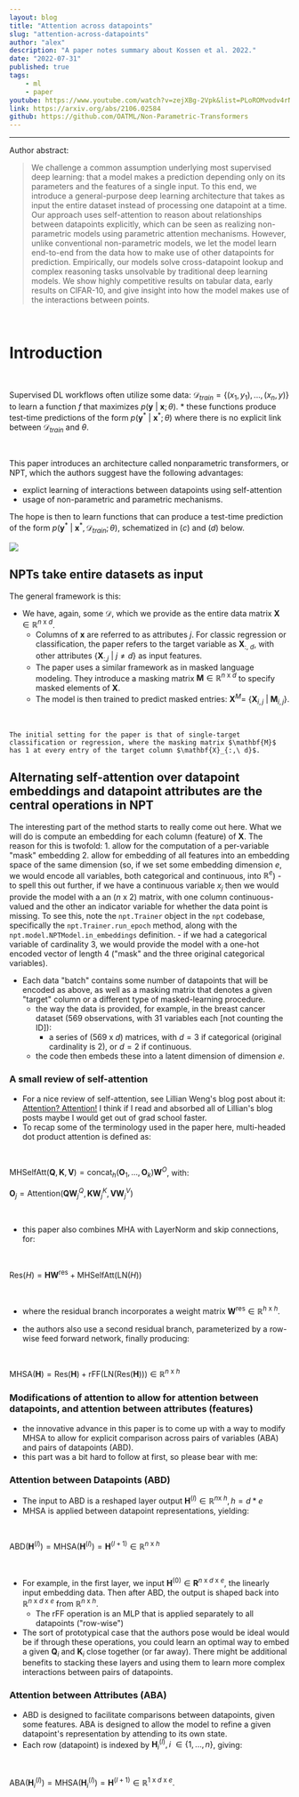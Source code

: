 ```yaml
---
layout: blog
title: "Attention across datapoints"
slug: "attention-across-datapoints"
author: "alex"
description: "A paper notes summary about Kossen et al. 2022."
date: "2022-07-31"
published: true
tags: 
    - ml
    - paper
youtube: https://www.youtube.com/watch?v=zejXBg-2Vpk&list=PLoROMvodv4rNiJRchCzutFw5ItR_Z27CM&index=7
link: https://arxiv.org/abs/2106.02584
github: https://github.com/OATML/Non-Parametric-Transformers
---
```




<hr>
<span class="mb-0 pb-1"> Author abstract: </span>
<div class="dark:prose-invert prose max-w-3xl">
    <blockquote class=""> <span> We challenge a common assumption underlying most supervised deep learning:
    that a model makes a prediction depending only on its parameters and the features
    of a single input. To this end, we introduce a general-purpose deep learning
    architecture that takes as input the entire dataset instead of processing one datapoint
    at a time. Our approach uses self-attention to reason about relationships between
    datapoints explicitly, which can be seen as realizing non-parametric models using
    parametric attention mechanisms. However, unlike conventional non-parametric
    models, we let the model learn end-to-end from the data how to make use of other
    datapoints for prediction. Empirically, our models solve cross-datapoint lookup
    and complex reasoning tasks unsolvable by traditional deep learning models. We
    show highly competitive results on tabular data, early results on CIFAR-10, and
    give insight into how the model makes use of the interactions between points. </span> </blockquote>
</div>
<br>



# Introduction 

<br>


Supervised DL workflows often utilize some data: $\mathcal{D}_{train} = \{(x_1, y_1), ..., (x_n, y)\}$ to learn a function $f$ that maximizes $p(\mathbf{y}\ |\  \mathbf{x}; \theta)$.
    * these functions produce test-time predictions of the form $p(\mathbf{y}^*\ |\ \mathbf{x}^*; \theta)$ where there is no explicit link between $\mathcal{D}_{train}$ and $\theta$.  

<br>

This paper introduces an architecture called nonparametric transformers, or NPT, which the authors suggest have the following advantages:  

  * explict learning of interactions between datapoints using self-attention  
  * usage of non-parametric and parametric mechanisms.

  The hope is then to learn functions that can produce a test-time prediction of the form
  $p(\mathbf{y}^*\ |\ \mathbf{x}^*, \mathcal{D}_{train}; \theta)$, schematized in $(c)$ and $(d)$ below. 
  
<img class="object-none object-center" src="/attention-across-datapoints/figure1.png">

## NPTs take entire datasets as input 

The general framework is this:

* We have, again, some $\mathcal{D}$, which we provide as the entire data matrix $\mathbf{X} \in \mathbb{R}^{n\ \mathrm{x}\ d}$. 
    * Columns of $\mathbf{x}$ are referred to as attributes $j$. For classic regression or classification, the paper refers to the target variable as $\mathbf{X}_{:,\ d}$, with other attributes $\{\mathbf{X}_{:,j}\ |\ j \neq d\}$ as input features.
    * The paper uses a similar framework as in masked language modeling. They introduce a masking matrix $\mathbf{M} \in \mathbb{R}^{n\ \mathrm{x}\ d}$ to specify masked elements of $\mathbf{X}$. 
    * The model is then trained to predict masked entries: $\mathbf{X}^{M} =\ \{\mathbf{X}_{i,j}\ |\ \mathbf{M}_{i,j}\}$.  
  
    
<br>

    
    The initial setting for the paper is that of single-target classification or regression, where the masking matrix $\mathbf{M}$ has 1 at every entry of the target column $\mathbf{X}_{:,\ d}$.

## Alternating self-attention over datapoint embeddings and datapoint attributes are the central operations in NPT

The interesting part of the method starts to really come out here. What we will do is compute an embedding for each column (feature) of $\mathbf{X}$. The reason for this is twofold:
    1. allow for the computation of a per-variable "mask" embedding
    2. allow for embedding of all features into an embedding space of the same dimension (so, if we set some embedding dimension $e$, we would encode all variables, both categorical and continuous, into $\mathbb{R}^e$)
        - to spell this out further, if we have a continuous variable $x_j$ then we would provide the model with a an $(n\ \mathrm{x}\ 2)$ matrix, with one column continuous-valued and the other an indicator variable for whether the data point is missing. To see this, note the `npt.Trainer` object in the `npt` codebase, specifically the `npt.Trainer.run_epoch` method, along with the `npt.model.NPTModel.in_embeddings` definition. 
        - if we had a categorical variable of cardinality 3, we would provide the model with a one-hot encoded vector of length 4 ("mask" and the three original categorical variables).

* Each data "batch" contains some number of datapoints that will be encoded as above, as well as a masking matrix that denotes a given "target" column or a different type of masked-learning procedure. 
    * the way the data is provided, for example, in the breast cancer dataset (569 observations, with 31 variables each [not counting the ID]):
      * a series of $(569\ \mathrm{x}\ d)$ matrices, with $d = 3$ if categorical (original cardinality is 2), or $d = 2$ if continuous. 
    * the code then embeds these into a latent dimension of dimension $e$.

### A small review of self-attention

* For a nice review of self-attention, see Lillian Weng's blog post about it: [Attention? Attention!](https://lilianweng.github.io/posts/2018-06-24-attention/) I think if I read and absorbed all of Lillian's blog posts maybe I would get out of grad school faster.
* To recap some of the terminology used in the paper here, multi-headed dot product attention is defined as:  

<br>

<div class="flex flex-col items-center justify-center">

$\mathrm{MHSelfAtt}(\mathbf{Q}, \mathbf{K}, \mathbf{V}) = \mathrm{concat}_h(\mathbf{O}_1, ..., \mathbf{O}_k)\mathbf{W}^O$, with:

$\mathbf{O}_j = \mathrm{Attention}(\mathbf{Q}\mathbf{W}_{j}^{Q}, \mathbf{K}\mathbf{W}_{j}^{K}, \mathbf{V}\mathbf{W}_{j}^V)$
</div>

<br>


* this paper also combines MHA with LayerNorm and skip connections, for:

<br>

<div class="flex flex-col items-center justify-center">

$\mathrm{Res}(H) = \mathbf{H}\mathbf{W}^\mathrm{res} + \mathrm{MHSelfAtt}(\mathrm{LN}(H))$

</div>

<br>

* where the residual branch incorporates a weight matrix $\mathbf{W}^\mathrm{res} \in \mathbb{R}^{h\ \mathrm{x}\ h}$. 

* the authors also use a second residual branch, parameterized by a row-wise feed forward network, finally producing:

<br>

<div class="flex items-center justify-center">

$\mathrm{MHSA}(\mathbf{H}) = \mathrm{Res}(\mathbf{H}) + \mathrm{rFF}(\mathrm{LN}(\mathrm{Res}(\mathbf{H}))) \in \mathbb{R}^{n\ \mathrm{x}\ h}$

</div>

### Modifications of attention to allow for attention between datapoints, and attention between attributes (features)

* the innovative advance in this paper is to come up with a way to modify MHSA to allow for explicit comparison across pairs of variables (ABA) and pairs of datapoints (ABD). 
* this part was a bit hard to follow at first, so please bear with me:

### Attention between Datapoints (ABD)

* The input to ABD is a reshaped layer output $\mathbf{H}^{(l)} \in \mathbb{R}^{n \mathrm{x}\ h}, h = d * e$
* MHSA is applied between datapoint representations, yielding:

<br>

<div class="flex justify-center items-center">

$\mathrm{ABD}(\mathbf{H}^{(l)}) = \mathrm{MHSA}(\mathbf{H}^{(l)}) = \mathbf{H}^{(l+1)} \in \mathbb{R}^{n\ \mathrm{x}\ h}$

</div>

<br>

* For example, in the first layer, we input $\mathbf{H}^{(0)} \in \mathbf{R}^{n\ \mathrm{x}\ d\ \mathrm{x}\ e}$, the linearly input embedding data. Then after ABD, the output is shaped back into $\mathbb{R}^{n\ \mathrm{x}\ d\ \mathrm{x}\ e}$ from $\mathbb{R}^{n\ \mathrm{x}\ h}$.
  * The rFF operation is an MLP that is applied separately to all datapoints ("row-wise")
* The sort of prototypical case that the authors pose would be ideal would be if through these operations, you could learn an optimal way to embed a given $\mathbf{Q}_i$ and $\mathbf{K}_i$ close together (or far away). There might be additional benefits to stacking these layers and using them to learn more complex interactions between pairs of datapoints. 

### Attention between Attributes (ABA)

* ABD is designed to facilitate comparisons between datapoints, given some features. ABA is designed to allow the model to refine a given datapoint's representation by attending to its own state. 
* Each row (datapoint) is indexed by $\mathbf{H}^{(l)}_i, i\ \in\{1, ..., n\}$, giving:

<br>

<div class="flex items-center justify-center">

$\mathrm{ABA}(\mathbf{H}_{i}^{(l)}) = \mathrm{MHSA}(\mathbf{H}_{i}^{(l)}) = \mathbf{H}^{(l+1)} \in \mathbb{R}^{1\ \mathrm{x}\ d\ \mathrm{x}\ e}$.

</div>

<br>


